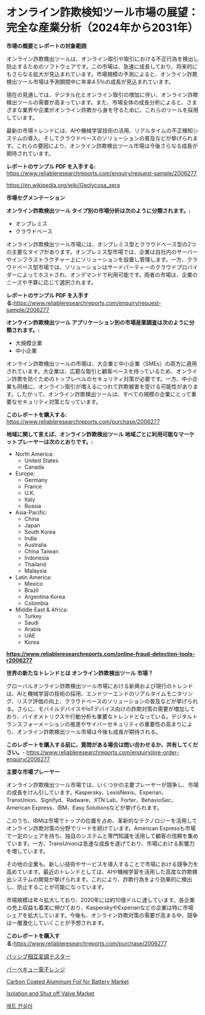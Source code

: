 <p><h1>オンライン詐欺検知ツール市場の展望：完全な産業分析（2024年から2031年）</h1></p><p><strong>市場の概要とレポートの対象範囲</strong></p>
<p><p>オンライン詐欺検出ツールは、オンライン取引や取引における不正行為を検出し防止するためのソフトウェアです。この市場は、急速に成長しており、将来的にもさらなる拡大が見込まれています。市場規模の予測によると、オンライン詐欺検出ツール市場は予測期間中に年率4.5％の成長が見込まれています。</p><p>現在の見通しでは、デジタル化とオンライン取引の増加に伴い、オンライン詐欺検出ツールの需要が高まっています。また、市場全体の成長分析によると、さまざまな業界や企業がオンライン詐欺から身を守るために、これらのツールを採用しています。</p><p>最新の市場トレンドには、AIや機械学習技術の活用、リアルタイムの不正検知システムの導入、そしてクラウドベースのソリューションの普及などが挙げられます。これらの要因により、オンライン詐欺検出ツール市場は今後さらなる成長が期待されています。</p></p>
<p><strong>レポートのサンプル PDF を入手する:</strong> <a href="https://www.reliableresearchreports.com/enquiry/request-sample/2006277">https://www.reliableresearchreports.com/enquiry/request-sample/2006277</a></p>
<p><a href="https://en.wikipedia.org/wiki/Geolycosa_xera">https://en.wikipedia.org/wiki/Geolycosa_xera</a></p>
<p><strong>市場セグメンテーション</strong></p>
<p><strong>オンライン詐欺検出ツール タイプ別の市場分析は次のように分類されます。:</strong></p>
<p><ul><li>オンプレミス</li><li>クラウドベース</li></ul></p>
<p><p>オンライン詐欺検出ツール市場には、オンプレミス型とクラウドベース型の2つの主要なタイプがあります。オンプレミス型市場では、企業は自社内のサーバーやインフラストラクチャー上にソリューションを設置し管理します。一方、クラウドベース型市場では、ソリューションはサードパーティーのクラウドプロバイダーによってホストされ、オンデマンドで利用可能です。両者の市場は、企業のニーズや予算に応じて選択されます。</p></p>
<p><strong>レポートのサンプル PDF を入手する:</strong><a href="https://www.reliableresearchreports.com/enquiry/request-sample/2006277">https://www.reliableresearchreports.com/enquiry/request-sample/2006277</a></p>
<p><strong> オンライン詐欺検出ツール アプリケーション別の市場産業調査は次のように分類されます。:</strong></p>
<p><ul><li>大規模企業</li><li>中小企業</li></ul></p>
<p><p>オンライン詐欺検出ツールの市場は、大企業と中小企業（SMEs）の両方に適用されています。大企業は、広範な取引と顧客ベースを持っているため、オンライン詐欺を防ぐためのトップレベルのセキュリティ対策が必要です。一方、中小企業も同様に、オンライン取引が増えるにつれて詐欺被害を受ける可能性があります。したがって、オンライン詐欺検出ツールは、すべての規模の企業にとって重要なセキュリティ対策となっています。</p></p>
<p><strong>このレポートを購入する:</strong> <a href="https://www.reliableresearchreports.com/purchase/2006277">https://www.reliableresearchreports.com/purchase/2006277</a></p>
<p><strong>地域に関して言えば、オンライン詐欺検出ツール 地域ごとに利用可能なマーケットプレーヤーは次のとおりです。:</strong></p>
<p><ul>
    <li>
        North America:
        <ul>
            <li>United States</li>
            <li>Canada</li>
        </ul>
    </li>
    <li>
        Europe:
        <ul>
            <li>Germany</li>
            <li>France</li>
            <li>U.K.</li>
            <li>Italy</li>
            <li>Russia</li>
        </ul>
    </li>
    <li>
        Asia-Pacific:
        <ul>
            <li>China</li>
            <li>Japan</li>
            <li>South Korea</li>
            <li>India</li>
            <li>Australia</li>
            <li>China Taiwan</li>
            <li>Indonesia</li>
            <li>Thailand</li>
            <li>Malaysia</li>
        </ul>
    </li>
    <li>
        Latin America:
        <ul>
            <li>Mexico</li>
            <li>Brazil</li>
            <li>Argentina Korea</li>
            <li>Colombia</li>
        </ul>
    </li>
    <li>
        Middle East & Africa:
        <ul>
            <li>Turkey</li>
            <li>Saudi</li>
            <li>Arabia</li>
            <li>UAE</li>
            <li>Korea</li>
        </ul>
    </li>
    </ul></p>
<p><strong><a href="https://www.reliableresearchreports.com/online-fraud-detection-tools-r2006277">https://www.reliableresearchreports.com/online-fraud-detection-tools-r2006277</a></strong></p>
<p><strong>世界の新たなトレンドとは オンライン詐欺検出ツール 市場？</strong></p>
<p><p>グローバルオンライン詐欺検出ツール市場における新興および現行のトレンドは、AIと機械学習の技術の採用、エンドツーエンドのリアルタイムモニタリング、リスク評価の向上、クラウドベースのソリューションの普及などが挙げられる。さらに、モバイルデバイスやIoTデバイス向けの詐欺対策の需要が増加しており、バイオメトリクスや行動分析も重要なトレンドとなっている。デジタルトランスフォーメーションの推進やサイバーセキュリティの重要性の高まりにより、オンライン詐欺検出ツール市場は今後も成長が期待される。</p></p>
<p><strong>このレポートを購入する前に、質問がある場合は問い合わせるか、共有してください。</strong>- <a href="https://www.reliableresearchreports.com/enquiry/pre-order-enquiry/2006277">https://www.reliableresearchreports.com/enquiry/pre-order-enquiry/2006277</a></p>
<p><strong>主要な市場プレーヤー</strong></p>
<p><p>オンライン詐欺検出ツール市場では、いくつかの主要プレーヤーが競争し、市場の成長をけん引しています。Kaspersky、LexisNexis、Experian、TransUnion、Signifyd、Radware、XTN Lab、Forter、BehavioSec、American Express、IBM、Easy Solutionsなどが挙げられます。</p><p>このうち、IBMは市場でトップの位置を占め、革新的なテクノロジーを活用してオンライン詐欺対策の分野でリードを続けています。American Expressも市場で一定のシェアを持ち、独自のシステムと専門知識を活用して顧客の信頼を集めています。一方、TransUnionは急速な成長を遂げており、市場における影響力を増しています。</p><p>その他の企業も、新しい技術やサービスを導入することで市場における競争力を高めています。最近のトレンドとしては、AIや機械学習を活用した高度な詐欺検出システムの開発が挙げられます。これにより、詐欺行為をより効果的に検出し、防止することが可能になっています。</p><p>市場規模は年々拡大しており、2020年には約10億ドルに達しています。各企業の売上収益も着実に伸びており、KasperskyやExperianなどの企業は特に市場シェアを拡大しています。今後も、オンライン詐欺対策の需要が高まる中、競争は一層激化していくことが予想されます。</p></p>
<p><strong>このレポートを購入する:</strong><a href="https://www.reliableresearchreports.com/purchase/2006277">https://www.reliableresearchreports.com/purchase/2006277</a></p>
<p><p><a href="https://github.com/roulaayoub-saad/Market-Research-Report-List-3/blob/main/915372953810.md">パッシブ相互変調テスター</a></p><p><a href="https://github.com/zjkmgcs938405/Market-Research-Report-List-4/blob/main/115409053809.md">バーベキュー電子レンジ</a></p><p><a href="https://medium.com/@ethanlehner/carbon-coated-aluminum-foil-for-battery-market-size-growth-trends-statistics-forecasts-2024-5c3eb7410874">Carbon Coated Aluminum Foil for Battery Market</a></p><p><a href="https://issuu.com/reportprime-2/docs/isolation-and-shut-off-valve-market-size-2030.pptx">Isolation and Shut off Valve Market</a></p><p><a href="https://github.com/rcabello548/Market-Research-Report-List-3/blob/main/920733668574.md">매트 컨실러</a></p></p>